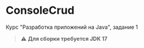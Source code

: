 # ConsoleCrud
Курс "Разработка приложений на Java", задание 1

> ⚠️ **Для сборки требуется JDK 17**
